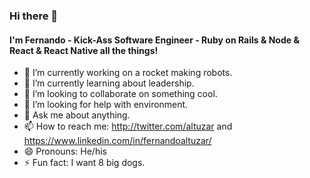 ### Hi there 👋

#### I'm Fernando - Kick-Ass Software Engineer - Ruby on Rails & Node & React & React Native all the things!

- 🔭 I’m currently working on a rocket making robots.
- 🌱 I’m currently learning about leadership.
- 👯 I’m looking to collaborate on something cool.
- 🤔 I’m looking for help with environment.
- 💬 Ask me about anything.
- 📫 How to reach me: http://twitter.com/altuzar and https://www.linkedin.com/in/fernandoaltuzar/
- 😄 Pronouns: He/his
- ⚡ Fun fact: I want 8 big dogs.
